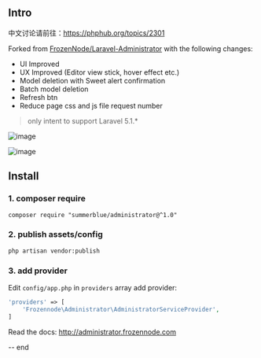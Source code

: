 ## Intro

中文讨论请前往：https://phphub.org/topics/2301

Forked from [FrozenNode/Laravel-Administrator](https://github.com/FrozenNode/Laravel-Administrator) with the following changes:

* UI Improved
* UX Improved (Editor view stick, hover effect etc.)
* Model deletion with Sweet alert confirmation
* Batch model deletion
* Refresh btn
* Reduce page css and js file request number

> only intent to support Laravel 5.1.*

![image](https://cloud.githubusercontent.com/assets/324764/16544335/da35e066-4134-11e6-8a40-db2ad9753a4f.png)

![image](https://cloud.githubusercontent.com/assets/324764/16544336/e7e1a02e-4134-11e6-8dc0-f63ad57a5d14.png)

## Install

### 1. composer require

```
composer require "summerblue/administrator@^1.0"
```

### 2. publish assets/config

```
php artisan vendor:publish
```

### 3. add provider

Edit `config/app.php` in `providers` array add provider:

```php
'providers' => [
	'Frozennode\Administrator\AdministratorServiceProvider',
]
```

Read the docs: http://administrator.frozennode.com

-- end
